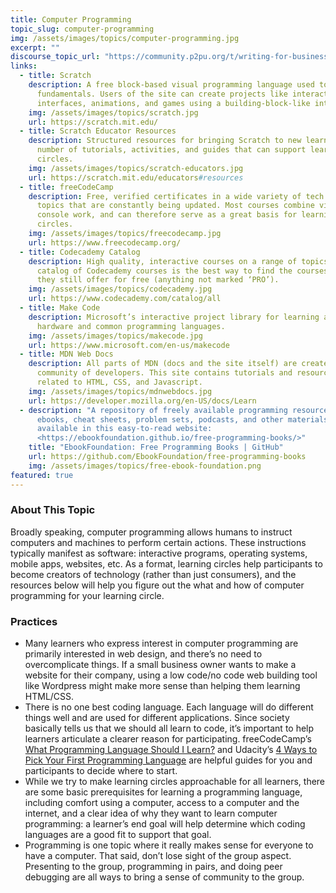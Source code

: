 ```yaml
---
title: Computer Programming
topic_slug: computer-programming
img: /assets/images/topics/computer-programming.jpg
excerpt: ""
discourse_topic_url: "https://community.p2pu.org/t/writing-for-business-success-oeru/5632"
links:
  - title: Scratch
    description: A free block-based visual programming language used to teach coding
      fundamentals. Users of the site can create projects like interactive
      interfaces, animations, and games using a building-block-like interface.
    img: /assets/images/topics/scratch.jpg
    url: https://scratch.mit.edu/
  - title: Scratch Educator Resources
    description: Structured resources for bringing Scratch to new learners include a
      number of tutorials, activities, and guides that can support learning
      circles.
    img: /assets/images/topics/scratch-educators.jpg
    url: https://scratch.mit.edu/educators#resources
  - title: freeCodeCamp
    description: Free, verified certificates in a wide variety of tech related
      topics that are constantly being updated. Most courses combine video with
      console work, and can therefore serve as a great basis for learning
      circles.
    img: /assets/images/topics/freecodecamp.jpg
    url: https://www.freecodecamp.org/
  - title: Codecademy Catalog
    description: High quality, interactive courses on a range of topics. The full
      catalog of Codecademy courses is the best way to find the courses that
      they still offer for free (anything not marked ‘PRO’).
    img: /assets/images/topics/codecademy.jpg
    url: https://www.codecademy.com/catalog/all
  - title: Make Code
    description: Microsoft’s interactive project library for learning about both
      hardware and common programming languages.
    img: /assets/images/topics/makecode.jpg
    url: https://www.microsoft.com/en-us/makecode
  - title: MDN Web Docs
    description: All parts of MDN (docs and the site itself) are created by an open
      community of developers. This site contains tutorials and resources
      related to HTML, CSS, and Javascript.
    img: /assets/images/topics/mdnwebdocs.jpg
    url: https://developer.mozilla.org/en-US/docs/Learn
  - description: "A repository of freely available programming resources, including
      ebooks, cheat sheets, problem sets, podcasts, and other materials. Also
      available in this easy-to-read website:
      <https://ebookfoundation.github.io/free-programming-books/>"
    title: "EbookFoundation: Free Programming Books | GitHub"
    url: https://github.com/EbookFoundation/free-programming-books
    img: /assets/images/topics/free-ebook-foundation.png
featured: true
---
```


### About This Topic

Broadly speaking, computer programming allows humans to instruct computers and machines to perform certain actions. These instructions typically manifest as software: interactive programs, operating systems, mobile apps, websites, etc. As a format, learning circles help participants to become creators of technology (rather than just consumers), and the resources below will help you figure out the what and how of computer programming for your learning circle.

### Practices
* Many learners who express interest in computer programming are primarily interested in web design, and there’s no need to overcomplicate things. If a small business owner wants to make a website for their company, using a low code/no code web building tool like Wordpress might make more sense than helping them learning HTML/CSS.
* There is no one best coding language. Each language will do different things well and are used for different applications. Since society basically tells us that we should all learn to code, it’s important to help learners articulate a clearer reason for participating.  freeCodeCamp’s [What Programming Language Should I Learn?](https://www.freecodecamp.org/news/what-programming-language-should-i-learn-first-19a33b0a467d/) and Udacity’s [4 Ways to Pick Your First Programming Language](https://www.udacity.com/blog/2015/05/pick-your-first-programming-language.html) are helpful guides for you and participants to decide where to start. 
* While we try to make learning circles approachable for all learners, there are some basic prerequisites for learning a programming language, including comfort using a computer, access to a computer and the internet, and a clear idea of why they want to learn computer programming: a learner’s end goal will help determine which coding languages are a good fit to support that goal.
* Programming is one topic where it really makes sense for everyone to have a computer. That said, don’t lose sight of the group aspect. Presenting to the group, programming in pairs, and doing peer debugging are all ways to bring a sense of community to the group.
